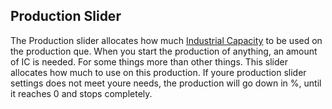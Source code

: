##  Production Slider 

The Production slider allocates how much [Industrial
Capacity](/wiki/Industrial_Capacity "Industrial Capacity") to be used on
the production que. When you start the production of anything, an amount
of IC is needed. For some things more than other things. This slider
allocates how much to use on this production. If youre production slider
settings does not meet youre needs, the production will go down in %,
until it reaches 0 and stops completely.
